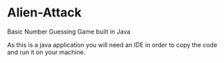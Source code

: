 # Alien-Attack
Basic Number Guessing Game built in Java


As this is a java application you will need an IDE in order to copy the code and run it on your machine.
